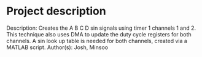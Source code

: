 # Project description
Description: Creates the A B C D sin signals using timer 1 channels 1 and 2. This technique also uses DMA to update the duty cycle registers for both channels. A sin look up table is needed for both channels, created via a MATLAB script.
Author(s): Josh, Minsoo

